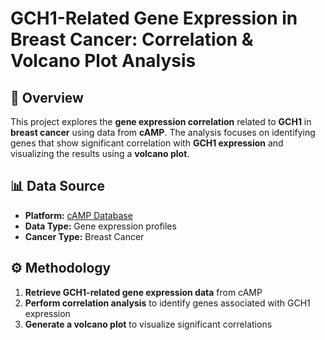 # **GCH1-Related Gene Expression in Breast Cancer: Correlation & Volcano Plot Analysis**  

## 📌 Overview  
This project explores the **gene expression correlation** related to **GCH1** in **breast cancer** using data from **cAMP**. The analysis focuses on identifying genes that show significant correlation with **GCH1 expression** and visualizing the results using a **volcano plot**.  

## 📊 Data Source  
- **Platform:** [cAMP Database](https://rezniklab.shinyapps.io/cAMP-shiny-app/)  
- **Data Type:** Gene expression profiles  
- **Cancer Type:** Breast Cancer  

## ⚙ Methodology  
1. **Retrieve GCH1-related gene expression data** from cAMP  
2. **Perform correlation analysis** to identify genes associated with GCH1 expression  
3. **Generate a volcano plot** to visualize significant correlations  
